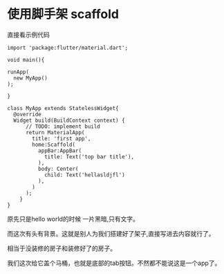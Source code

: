 # 使用脚手架 scaffold

直接看示例代码

```
import 'package:flutter/material.dart';

void main(){

runApp(
  new MyApp()
);

}

class MyApp extends StatelessWidget{
  @override
  Widget build(BuildContext context) {
      // TODO: implement build
      return MaterialApp(
        title: 'first app',
        home:Scaffold(
          appBar:AppBar(
            title: Text('top bar title'),
          ),
          body: Center(
            child: Text('hellasldjfl')
          ),
        )
      );
    }
}
```

原先只是hello world的时候 一片黑暗,只有文字。

而这次有头有背景。这就是别人为我们搭建好了架子,直接写进去内容就行了。

相当于没装修的房子和装修好了的房子。

我们这次给它盖个马桶，也就是底部的tab按钮。不然都不能说这是一个app了。

